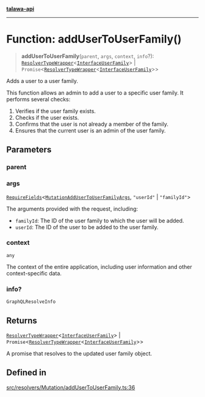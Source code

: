 [**talawa-api**](../../../../README.md)

***

# Function: addUserToUserFamily()

> **addUserToUserFamily**(`parent`, `args`, `context`, `info`?): [`ResolverTypeWrapper`](../../../../types/generatedGraphQLTypes/type-aliases/ResolverTypeWrapper.md)\<[`InterfaceUserFamily`](../../../../models/userFamily/interfaces/InterfaceUserFamily.md)\> \| `Promise`\<[`ResolverTypeWrapper`](../../../../types/generatedGraphQLTypes/type-aliases/ResolverTypeWrapper.md)\<[`InterfaceUserFamily`](../../../../models/userFamily/interfaces/InterfaceUserFamily.md)\>\>

Adds a user to a user family.

This function allows an admin to add a user to a specific user family. It performs several checks:

1. Verifies if the user family exists.
2. Checks if the user exists.
3. Confirms that the user is not already a member of the family.
4. Ensures that the current user is an admin of the user family.

## Parameters

### parent

### args

[`RequireFields`](../../../../types/generatedGraphQLTypes/type-aliases/RequireFields.md)\<[`MutationAddUserToUserFamilyArgs`](../../../../types/generatedGraphQLTypes/type-aliases/MutationAddUserToUserFamilyArgs.md), `"userId"` \| `"familyId"`\>

The arguments provided with the request, including:
  - `familyId`: The ID of the user family to which the user will be added.
  - `userId`: The ID of the user to be added to the user family.

### context

`any`

The context of the entire application, including user information and other context-specific data.

### info?

`GraphQLResolveInfo`

## Returns

[`ResolverTypeWrapper`](../../../../types/generatedGraphQLTypes/type-aliases/ResolverTypeWrapper.md)\<[`InterfaceUserFamily`](../../../../models/userFamily/interfaces/InterfaceUserFamily.md)\> \| `Promise`\<[`ResolverTypeWrapper`](../../../../types/generatedGraphQLTypes/type-aliases/ResolverTypeWrapper.md)\<[`InterfaceUserFamily`](../../../../models/userFamily/interfaces/InterfaceUserFamily.md)\>\>

A promise that resolves to the updated user family object.

## Defined in

[src/resolvers/Mutation/addUserToUserFamily.ts:36](https://github.com/Suyash878/talawa-api/blob/e4413cec641a837926071678fed3c7f67234e31e/src/resolvers/Mutation/addUserToUserFamily.ts#L36)
